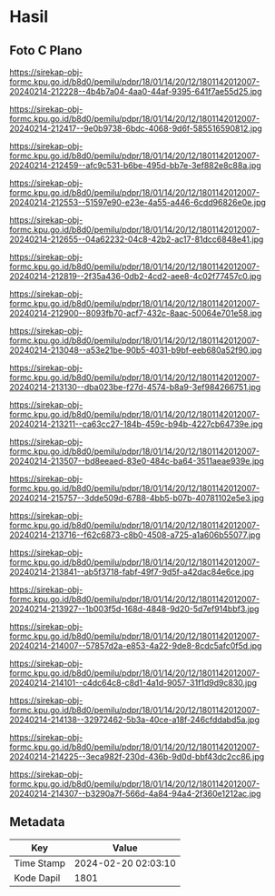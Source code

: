 # Hasil

## Foto C Plano

https://sirekap-obj-formc.kpu.go.id/b8d0/pemilu/pdpr/18/01/14/20/12/1801142012007-20240214-212228--4b4b7a04-4aa0-44af-9395-641f7ae55d25.jpg

https://sirekap-obj-formc.kpu.go.id/b8d0/pemilu/pdpr/18/01/14/20/12/1801142012007-20240214-212417--9e0b9738-6bdc-4068-9d6f-585516590812.jpg

https://sirekap-obj-formc.kpu.go.id/b8d0/pemilu/pdpr/18/01/14/20/12/1801142012007-20240214-212459--afc9c531-b6be-495d-bb7e-3ef882e8c88a.jpg

https://sirekap-obj-formc.kpu.go.id/b8d0/pemilu/pdpr/18/01/14/20/12/1801142012007-20240214-212553--51597e90-e23e-4a55-a446-6cdd96826e0e.jpg

https://sirekap-obj-formc.kpu.go.id/b8d0/pemilu/pdpr/18/01/14/20/12/1801142012007-20240214-212655--04a62232-04c8-42b2-ac17-81dcc6848e41.jpg

https://sirekap-obj-formc.kpu.go.id/b8d0/pemilu/pdpr/18/01/14/20/12/1801142012007-20240214-212819--2f35a436-0db2-4cd2-aee8-4c02f77457c0.jpg

https://sirekap-obj-formc.kpu.go.id/b8d0/pemilu/pdpr/18/01/14/20/12/1801142012007-20240214-212900--8093fb70-acf7-432c-8aac-50064e701e58.jpg

https://sirekap-obj-formc.kpu.go.id/b8d0/pemilu/pdpr/18/01/14/20/12/1801142012007-20240214-213048--a53e21be-90b5-4031-b9bf-eeb680a52f90.jpg

https://sirekap-obj-formc.kpu.go.id/b8d0/pemilu/pdpr/18/01/14/20/12/1801142012007-20240214-213130--dba023be-f27d-4574-b8a9-3ef984266751.jpg

https://sirekap-obj-formc.kpu.go.id/b8d0/pemilu/pdpr/18/01/14/20/12/1801142012007-20240214-213211--ca63cc27-184b-459c-b94b-4227cb64739e.jpg

https://sirekap-obj-formc.kpu.go.id/b8d0/pemilu/pdpr/18/01/14/20/12/1801142012007-20240214-213507--bd8eeaed-83e0-484c-ba64-3511aeae939e.jpg

https://sirekap-obj-formc.kpu.go.id/b8d0/pemilu/pdpr/18/01/14/20/12/1801142012007-20240214-215757--3dde509d-6788-4bb5-b07b-40781102e5e3.jpg

https://sirekap-obj-formc.kpu.go.id/b8d0/pemilu/pdpr/18/01/14/20/12/1801142012007-20240214-213716--f62c6873-c8b0-4508-a725-a1a606b55077.jpg

https://sirekap-obj-formc.kpu.go.id/b8d0/pemilu/pdpr/18/01/14/20/12/1801142012007-20240214-213841--ab5f3718-fabf-49f7-9d5f-a42dac84e6ce.jpg

https://sirekap-obj-formc.kpu.go.id/b8d0/pemilu/pdpr/18/01/14/20/12/1801142012007-20240214-213927--1b003f5d-168d-4848-9d20-5d7ef914bbf3.jpg

https://sirekap-obj-formc.kpu.go.id/b8d0/pemilu/pdpr/18/01/14/20/12/1801142012007-20240214-214007--57857d2a-e853-4a22-9de8-8cdc5afc0f5d.jpg

https://sirekap-obj-formc.kpu.go.id/b8d0/pemilu/pdpr/18/01/14/20/12/1801142012007-20240214-214101--c4dc64c8-c8d1-4a1d-9057-31f1d9d9c830.jpg

https://sirekap-obj-formc.kpu.go.id/b8d0/pemilu/pdpr/18/01/14/20/12/1801142012007-20240214-214138--32972462-5b3a-40ce-a18f-246cfddabd5a.jpg

https://sirekap-obj-formc.kpu.go.id/b8d0/pemilu/pdpr/18/01/14/20/12/1801142012007-20240214-214225--3eca982f-230d-436b-9d0d-bbf43dc2cc86.jpg

https://sirekap-obj-formc.kpu.go.id/b8d0/pemilu/pdpr/18/01/14/20/12/1801142012007-20240214-214307--b3290a7f-566d-4a84-94a4-2f360e1212ac.jpg


## Metadata

| Key        | Value               |
| ---------- | ------------------- |
| Time Stamp | 2024-02-20 02:03:10 |
| Kode Dapil | 1801                |



